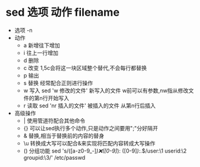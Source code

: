 # sed 选项 动作 filename
- 选项 
	-n
- 动作
	- a 新增往下增加
	- i 往上一行增加
	- d 删除
	- c 改变  1,5c会将这一块区域整个替代,不会每行都替换
	- p 输出
	- s 替换 经常配合正则进行操作
	- w 写入 sed 'w 修改的文件' 新写入的文件
w前可以有参数,nw指从修改文件的第n行开始写入
    - r 读取 sed 'nr 插入的文件' 被插入的文件
从第n行后插入
- 高级操作
	- | 使用管道符配合其他命令
	- {} 可以让sed执行多个动作,只是动作之间要用";"分好隔开
	- & 替换,相当于替换前的内容的替身
	- \u 转换成大写可以配合&来实现将匹配内容转成大写操作
	- () 分组功能
sed 's/\([a-z0-9_-]*\):x:\([0-9]*\):	\([0-9]*\):.*$/user:\1 userid:\2 groupid:\3/' /etc/passwd

	